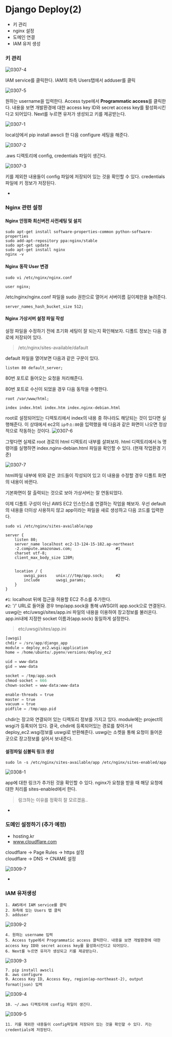 # Django Deploy(2)
- 키 관리
- nginx 설정
- 도메인 연결
- IAM 유저 생성

### 키 관리

![0307-4](https://s9.postimg.org/qvv2ph0q7/0307_4.png)

IAM service를 클릭한다. IAM의 좌측 Users탭에서 adduser를 클릭

![0307-5](https://s9.postimg.org/kw7bltfxr/0307_5.png)

원하는 username을 입력한다. Access type에서 **Programmatic access**를 클릭한다. 내용을 보면 개발환경에 대한 access key ID와 secret access key를 활성화시킨다고 되어있다. Next를 누르면 유저가 생성되고 키를 제공받는다.

![0307-1](https://s27.postimg.org/tvy50n2ub/0307_1.png)

local상에서 pip install awscli 한 다음 configure 세팅을 해준다.

![0307-2](https://s27.postimg.org/wrb87i6ub/0307_2.png)

.aws 디렉토리에 config, credentials 파일이 생긴다.

![0307-3](https://s27.postimg.org/8c306g7xf/0307_3.png)

키를 제외한 내용들이 config 파일에 저장되어 있는 것을 확인할 수 있다. credentials 파일에 키 정보가 저장된다. 

-

### Nginx 관련 설정

#### Nginx 안정화 최신버전 사전세팅 및 설치
```
sudo apt-get install software-properties-common python-software-properties
sudo add-apt-repository ppa:nginx/stable
sudo apt-get update
sudo apt-get install nginx
nginx -v
```

#### Nginx 동작 User 변경
```
sudo vi /etc/nginx/nginx.conf

user nginx;
```

/etc/nginx/nginx.conf 파일을 sudo 권한으로 열어서 서버이름 길이제한을 늘려준다. 
```
server_names_hash_bucket_size 512;
```

#### Nginx 가상서버 설정 파일 작성

설정 파일을 수정하기 전에 초기화 세팅이 잘 되는지 확인해보자. 디폴트 정보는 다음 경로에 저장되어 있다. 

>/etc/nginx/sites-available/dafault

default 파일을 열어보면 다음과 같은 구문이 있다.
```
listen 80 default_server;
```
80번 포트로 들어오는 요청을 처리해준다. 

80번 포트로 수신이 되었을 경우 다음 동작을 수행한다. 
```
root /var/www/html;

index index.html index.htm index.nginx-debian.html
```
root로 설정되어있는 디렉토리에서 index의 내용 중 하나라도 해당되는 것이 있다면 실행해준다. 이 상태에서 ec2의 `ip주소:80`을 입력했을 때 다음과 같은 화면이 나오면 정상적으로 작동하는 것이다. 
![0307-6](https://s2.postimg.org/vpp9rm4yx/0307_6.png)

그렇다면 실제로 root 경로의 html 디렉토리 내부를 살펴보자. html 디렉토리에서 ls 명령어를 실행하면 index.nginx-debian.html 파일을 확인할 수 있다. (현재 작업환경 기준)

![0307-7](https://s16.postimg.org/r0euqjb3p/0307_7.png)

html파일 내부에 위와 같은 코드들이 작성되어 있고 이 내용을 수정할 경우 디폴트 화면의 내용이 바뀐다. 

기본화면이 잘 출력되는 것으로 보아 가상서버는 잘 연동되었다. 

이제 디폴트 구성이 아닌 AWS EC2 인스턴스를 연결하는 작업을 해보자. 우선 default의 내용을 더이상 사용하지 않고 app이라는 파일을 새로 생성하고 다음 코드를 입력한다.

```
sudo vi /etc/nginx/sites-available/app

server {
    listen 80;
    server_name localhost ec2-13-124-15-182.ap-northeast
    -2.compute.amazonaws.com;					#1
    charset utf-8;
    client_max_body_size 128M;


    location / {
        uwsgi_pass    unix:///tmp/app.sock;		#2
        include       uwsgi_params;
    }
}
```
`#1`: localhost 뒤에 접근을 허용할 EC2 주소를 추가한다.  
`#2`: '/' URL로 들어올 경우 tmp/app.sock을 통해 uWSGI의 app.sock으로 연결된다. uswgi는 etc/uwsgi/sites/app.ini 파일의 내용을 이용하여 장고정보를 불러온다. app.ini내에 지정한 socket 이름과(app.sock) 동일하게 설정한다. 

>etc/uwsgi/sites/app.ini

```python
[uwsgi]
chdir = /srv/app/django_app
module = deploy_ec2.wsgi:application
home = /home/ubuntu/.pyenv/versions/deploy_ec2

uid = www-data
gid = www-data

socket = /tmp/app.sock
chmod-socket = 666
chown-socket = www-data:www-data

enable-threads = true
master = true
vacuum = true
pidfile = /tmp/app.pid
```
chdir는 장고와 연결되어 있는 디렉토리 정보를 가지고 있다. module에는 project의 wsgi가 등록되어 있다. 결국, chdir에 등록되어있는 경로를 찾아가서 deploy_ec2.wsgi정보를 uswgi로 반환해준다. uswgi는 소켓을 통해 요청이 들어온 곳으로 장고정보를 실어서 보내준다. 


#### 설정파일 심볼릭 링크 생성
```
sudo ln -s /etc/nginx/sites-available/app /etc/nginx/sites-enabled/app
```
![0308-1](https://s11.postimg.org/rpvkh8q1f/0308_1.png)

app에 대한 링크가 추가된 것을 확인할 수 있다. nginx가 요청을 받을 때 해당 요청에 대한 처리를 sites-enabled에서 한다. 
>링크하는 이유를 정확히 잘 모르겠음.. 

-

### 도메인 설정하기 (추가 예정)
- hosting.kr
- www.cloudflare.com

cloudflare -> Page Rules -> https 설정  
cloudflare -> DNS -> CNAME 설정

![0309-7](https://s30.postimg.org/grtwmhv4h/0309_7.png)

-

### IAM 유저생성
```
1. AWS에서 IAM service를 클릭
2. 좌측에 있는 Users 탭 클릭
3. adduser
```

![0309-2](https://s9.postimg.org/e9ejttd1r/0309_2.png)  
```
4. 원하는 username 입력
5. Access type에서 Programmatic access 클릭한다. 내용을 보면 개발환경에 대한 access key ID와 secret access key를 활성화시킨다고 되어있다. 
6. Next를 누르면 유저가 생성되고 키를 제공받는다.
```
![0309-3](https://s9.postimg.org/aeb5r8tvz/0309_3.png)
```
7. pip install awscli
8. aws configure
9. Access Key ID, Access Key, region(ap-northeast-2), output format(json) 입력
```
![0309-4](https://s9.postimg.org/s5ms5p9an/0309_4.png)
```
10. ~/.aws 디렉토리에 config 파일이 생긴다.
```
![0309-5](https://s9.postimg.org/b6dtqfy33/0309_5.png)
```
11. 키를 제외한 내용들이 config파일에 저장되어 있는 것을 확인할 수 있다. 키는 credentials에 저장된다.
```
